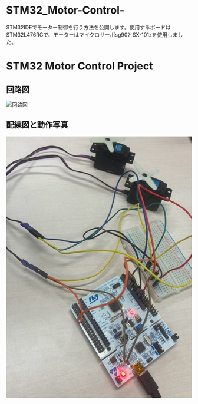 # STM32_Motor-Control-
STM32IDEでモーター制御を行う方法を公開します。使用するボードはSTM32L476RGで、モーターはマイクロサーボsg90とSX-101zを使用しました。

# STM32 Motor Control Project

## 回路図
![回路図]()

## 配線図と動作写真
![配線図](S__7266314.jpg)

